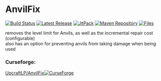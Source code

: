 # AnvilFix

[![Build Status](https://img.shields.io/github/workflow/status/OnyxStudios/AnvilFix/Build%20Status?label=Build%20Status&logo=GitHub&style=flat-square)](https://github.com/OnyxStudios/AnvilFix/actions?query=workflow%3A%22Build+Status%22 "GitHub Actions") [![Latest Release](https://img.shields.io/github/v/release/OnyxStudios/AnvilFix?include_prereleases&label=Latest&logo=GitHub&style=flat-square)](https://github.com/OnyxStudios/AnvilFix/releases/latest "GitHub Releases") [![JitPack](https://jitpack.io/v/OnyxStudios/AnvilFix.svg?style=flat-square)](https://jitpack.io/#OnyxStudios/AnvilFix "Jitpack") [![Maven Repository](https://img.shields.io/maven-metadata/v/https/maven.onyxstudios.dev/io/github/onyxstudios/AnvilFix/maven-metadata.xml.svg?label=OnyxStudios%20Maven&style=flat-square)](https://maven.onyxstudios.dev/io/github/onyxstudios/AnvilFix "Onyx Studios Maven") [![Files](https://curse.nikky.moe/api/img/305480/files?logo&label=CurseForge&style=flat-square)](https://www.curseforge.com/minecraft/mc-mods/anvil-fix/files/all "UpcraftLP/AnvilFix on CurseForge")

removes the level limit for Anvils, as well as the incremental repair cost (configurable)  
also has an option for preventing anvils from taking damage when being used

### Curseforge:

[UpcraftLP/AnvilFix](https://www.curseforge.com/minecraft/mc-mods/anvil-fix "UpcraftLP/AnvilFix on CurseForge")[![CurseForge](http://cf.way2muchnoise.eu/full_305480_downloads.svg)](https://www.curseforge.com/minecraft/mc-mods/anvil-fix "UpcraftLP/AnvilFix on CurseForge")

